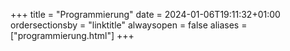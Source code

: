+++
title = "Programmierung"
date = 2024-01-06T19:11:32+01:00
ordersectionsby = "linktitle"
alwaysopen = false
aliases = ["programmierung.html"]
+++
